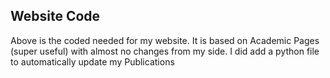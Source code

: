 ## Website Code

Above is the coded needed for my website. It is based on Academic Pages (super useful) with almost no 
changes from my side. I did add a python file to automatically update my Publications